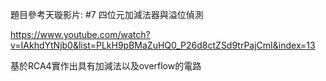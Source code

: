題目參考天璇影片: #7 四位元加減法器與溢位偵測

https://www.youtube.com/watch?v=IAkhdYtNjb0&list=PLkH9pBMaZuHQ0_P26d8ctZSd9trPajCmI&index=13

基於RCA4實作出具有加減法以及overflow的電路
